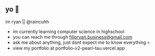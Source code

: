## yo 👋

im ryan || @raincuhh

- im currently learning computer science in highschool
- you can reach me through filipryan.business@gmail.com
- ask me about anything, just dont expect me to know everything 💀
- view my portfolio at portfolio-v2-pearl-tau.vercel.app
<!--
**raincuhh/raincuhh** is a ✨ _special_ ✨ repository because its `README.md` (this file) appears on your GitHub profile.

Here are some ideas to get you started:

- 🔭 I’m currently working on ...
- 🌱 I’m currently learning ...
- 👯 I’m looking to collaborate on ...
- 🤔 I’m looking for help with ...
- 💬 Ask me about ...
- 📫 How to reach me: ...
- 😄 Pronouns: ...
- ⚡ Fun fact: ...
-->
